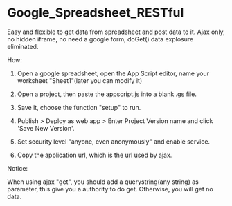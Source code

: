 # Google_Spreadsheet_RESTful
Easy and flexible to get data from spreadsheet and post data to it. Ajax only, no hidden iframe, no need a google form, doGet() data explosure eliminated.

How:

1. Open a google spreadsheet, open the App Script editor, name your worksheet "Sheet1"(later you can modify it)

2. Open a project, then paste the appscript.js into a blank .gs file.

3. Save it, choose the function "setup" to run.

4. Publish > Deploy as web app > Enter Project Version name and click 'Save New Version'.

6. Set security level "anyone, even anonymously" and enable service.

7. Copy the application url, which is the url used by ajax.


Notice:

When using ajax "get", you should add a querystring(any string) as parameter, this give you a authority to do get.
Otherwise, you will get no data.
